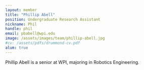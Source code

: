 ```yaml
---
layout: member
title: "Phillip Abell"
position: Undergraduate Research Assistant
nickname: Phil
handle: phil
email: pbabell@wpi.edu
image: /assets/images/team/phillip-abell.jpg
#cv: /assets/pdfs/drummond-cv.pdf
alum: true
---
```

Phillip Abell is a senior at WPI, majoring in
Robotics Engineering.
